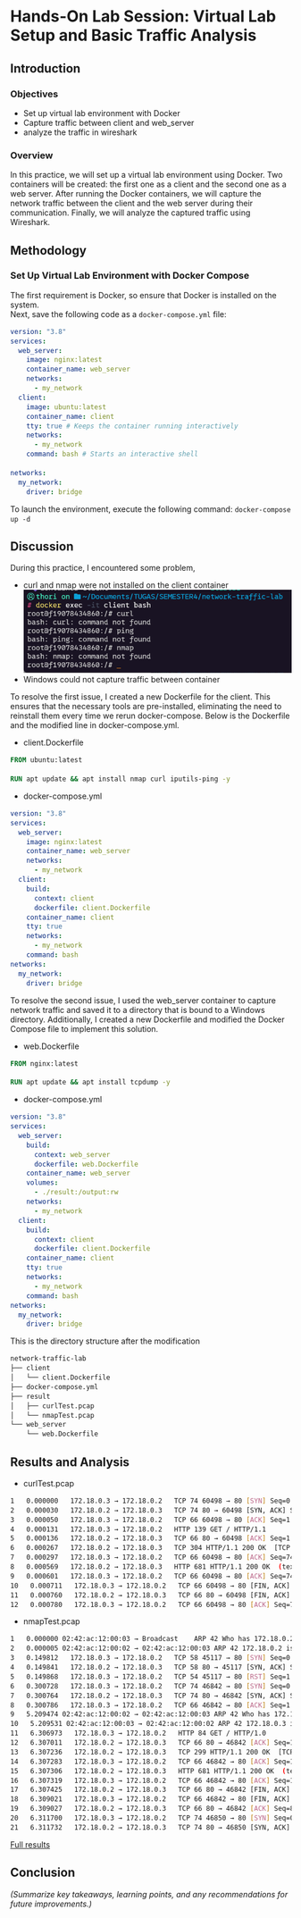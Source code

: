 # Hands-On Lab Session: Virtual Lab Setup and Basic Traffic Analysis

## Introduction

### Objectives

- Set up virtual lab environment with Docker
- Capture traffic between client and web_server
- analyze the traffic in wireshark

### Overview

In this practice, we will set up a virtual lab environment using Docker. Two containers will be created: the first one as a client and the second one as a web server. After running the Docker containers, we will capture the network traffic between the client and the web server during their communication. Finally, we will analyze the captured traffic using Wireshark.

## Methodology

### Set Up Virtual Lab Environment with Docker Compose

The first requirement is Docker, so ensure that Docker is installed on the system.  
Next, save the following code as a `docker-compose.yml` file:

```yaml
version: "3.8"
services:
  web_server:
    image: nginx:latest
    container_name: web_server
    networks:
      - my_network
  client:
    image: ubuntu:latest
    container_name: client
    tty: true # Keeps the container running interactively
    networks:
      - my_network
    command: bash # Starts an interactive shell

networks:
  my_network:
    driver: bridge
```

To launch the environment, execute the following command:
`docker-compose up -d`

## Discussion

During this practice, I encountered some problem,

- curl and nmap were not installed on the client container
  ![Tools Not Installed](images/tools_not_installed.png)
- Windows could not capture traffic between container

To resolve the first issue, I created a new Dockerfile for the client. This ensures that the necessary tools are pre-installed, eliminating the need to reinstall them every time we rerun docker-compose. Below is the Dockerfile and the modified line in docker-compose.yml.

- client.Dockerfile

```dockerfile
FROM ubuntu:latest

RUN apt update && apt install nmap curl iputils-ping -y

```

- docker-compose.yml

```yml
version: "3.8"
services:
  web_server:
    image: nginx:latest
    container_name: web_server
    networks:
      - my_network
  client:
    build:
      context: client
      dockerfile: client.Dockerfile
    container_name: client
    tty: true
    networks:
      - my_network
    command: bash
networks:
  my_network:
    driver: bridge
```

To resolve the second issue, I used the web_server container to capture network traffic and saved it to a directory that is bound to a Windows directory. Additionally, I created a new Dockerfile and modified the Docker Compose file to implement this solution.

- web.Dockerfile

```dockerfile
FROM nginx:latest

RUN apt update && apt install tcpdump -y
```

- docker-compose.yml

```yml
version: "3.8"
services:
  web_server:
    build:
      context: web_server
      dockerfile: web.Dockerfile
    container_name: web_server
    volumes:
      - ./result:/output:rw
    networks:
      - my_network
  client:
    build:
      context: client
      dockerfile: client.Dockerfile
    container_name: client
    tty: true
    networks:
      - my_network
    command: bash
networks:
  my_network:
    driver: bridge
```

This is the directory structure after the modification

```bash
network-traffic-lab
├── client
│   └── client.Dockerfile
├── docker-compose.yml
├── result
│   ├── curlTest.pcap
│   └── nmapTest.pcap
└── web_server
    └── web.Dockerfile
```

## Results and Analysis

- curlTest.pcap

```bash
1   0.000000   172.18.0.3 → 172.18.0.2   TCP 74 60498 → 80 [SYN] Seq=0 Win=64240 Len=0 MSS=1460 SACK_PERM=1 TSval=86039781 TSecr=0 WS=128
2   0.000030   172.18.0.2 → 172.18.0.3   TCP 74 80 → 60498 [SYN, ACK] Seq=0 Ack=1 Win=65160 Len=0 MSS=1460 SACK_PERM=1 TSval=1953754760 TSecr=86039781 WS=128
3   0.000050   172.18.0.3 → 172.18.0.2   TCP 66 60498 → 80 [ACK] Seq=1 Ack=1 Win=64256 Len=0 TSval=86039781 TSecr=1953754760
4   0.000131   172.18.0.3 → 172.18.0.2   HTTP 139 GET / HTTP/1.1
5   0.000136   172.18.0.2 → 172.18.0.3   TCP 66 80 → 60498 [ACK] Seq=1 Ack=74 Win=65152 Len=0 TSval=1953754760 TSecr=86039781
6   0.000267   172.18.0.2 → 172.18.0.3   TCP 304 HTTP/1.1 200 OK  [TCP segment of a reassembled PDU]
7   0.000297   172.18.0.3 → 172.18.0.2   TCP 66 60498 → 80 [ACK] Seq=74 Ack=239 Win=64128 Len=0 TSval=86039781 TSecr=1953754760
8   0.000569   172.18.0.2 → 172.18.0.3   HTTP 681 HTTP/1.1 200 OK  (text/html)
9   0.000601   172.18.0.3 → 172.18.0.2   TCP 66 60498 → 80 [ACK] Seq=74 Ack=854 Win=64128 Len=0 TSval=86039781 TSecr=1953754760
10   0.000711   172.18.0.3 → 172.18.0.2   TCP 66 60498 → 80 [FIN, ACK] Seq=74 Ack=854 Win=64128 Len=0 TSval=86039781 TSecr=1953754760
11   0.000760   172.18.0.2 → 172.18.0.3   TCP 66 80 → 60498 [FIN, ACK] Seq=854 Ack=75 Win=65152 Len=0 TSval=1953754760 TSecr=86039781
12   0.000780   172.18.0.3 → 172.18.0.2   TCP 66 60498 → 80 [ACK] Seq=75 Ack=855 Win=64128 Len=0 TSval=86039781 TSecr=1953754760
```

- nmapTest.pcap

```bash
1   0.000000 02:42:ac:12:00:03 → Broadcast    ARP 42 Who has 172.18.0.2? Tell 172.18.0.3
2   0.000005 02:42:ac:12:00:02 → 02:42:ac:12:00:03 ARP 42 172.18.0.2 is at 02:42:ac:12:00:02
3   0.149812   172.18.0.3 → 172.18.0.2   TCP 58 45117 → 80 [SYN] Seq=0 Win=1024 Len=0 MSS=1460
4   0.149841   172.18.0.2 → 172.18.0.3   TCP 58 80 → 45117 [SYN, ACK] Seq=0 Ack=1 Win=64240 Len=0 MSS=1460
5   0.149868   172.18.0.3 → 172.18.0.2   TCP 54 45117 → 80 [RST] Seq=1 Win=0 Len=0
6   0.300728   172.18.0.3 → 172.18.0.2   TCP 74 46842 → 80 [SYN] Seq=0 Win=64240 Len=0 MSS=1460 SACK_PERM=1 TSval=86156069 TSecr=0 WS=128
7   0.300764   172.18.0.2 → 172.18.0.3   TCP 74 80 → 46842 [SYN, ACK] Seq=0 Ack=1 Win=65160 Len=0 MSS=1460 SACK_PERM=1 TSval=1953871048 TSecr=86156069 WS=128
8   0.300786   172.18.0.3 → 172.18.0.2   TCP 66 46842 → 80 [ACK] Seq=1 Ack=1 Win=64256 Len=0 TSval=86156069 TSecr=1953871048
9   5.209474 02:42:ac:12:00:02 → 02:42:ac:12:00:03 ARP 42 Who has 172.18.0.3? Tell 172.18.0.2
10   5.209531 02:42:ac:12:00:03 → 02:42:ac:12:00:02 ARP 42 172.18.0.3 is at 02:42:ac:12:00:03
11   6.306973   172.18.0.3 → 172.18.0.2   HTTP 84 GET / HTTP/1.0
12   6.307011   172.18.0.2 → 172.18.0.3   TCP 66 80 → 46842 [ACK] Seq=1 Ack=19 Win=65152 Len=0 TSval=1953877055 TSecr=86162076
13   6.307236   172.18.0.2 → 172.18.0.3   TCP 299 HTTP/1.1 200 OK  [TCP segment of a reassembled PDU]
14   6.307283   172.18.0.3 → 172.18.0.2   TCP 66 46842 → 80 [ACK] Seq=19 Ack=234 Win=64128 Len=0 TSval=86162076 TSecr=1953877055
15   6.307306   172.18.0.2 → 172.18.0.3   HTTP 681 HTTP/1.1 200 OK  (text/html)
16   6.307319   172.18.0.3 → 172.18.0.2   TCP 66 46842 → 80 [ACK] Seq=19 Ack=849 Win=63872 Len=0 TSval=86162076 TSecr=1953877055
17   6.307425   172.18.0.2 → 172.18.0.3   TCP 66 80 → 46842 [FIN, ACK] Seq=849 Ack=19 Win=65152 Len=0 TSval=1953877055 TSecr=86162076
18   6.309021   172.18.0.3 → 172.18.0.2   TCP 66 46842 → 80 [FIN, ACK] Seq=19 Ack=850 Win=64128 Len=0 TSval=86162078 TSecr=1953877055
19   6.309027   172.18.0.2 → 172.18.0.3   TCP 66 80 → 46842 [ACK] Seq=850 Ack=20 Win=65152 Len=0 TSval=1953877057 TSecr=86162078
20   6.311700   172.18.0.3 → 172.18.0.2   TCP 74 46850 → 80 [SYN] Seq=0 Win=64240 Len=0 MSS=1460 SACK_PERM=1 TSval=86162080 TSecr=0 WS=128
21   6.311732   172.18.0.2 → 172.18.0.3   TCP 74 80 → 46850 [SYN, ACK] Seq=0 Ack=1 Win=65160 Len=0 MSS=1460 SACK_PERM=1 TSval=1953877059 TSecr=86162080 WS=128
```

[Full results](https://github.com/spexf/network-security-task-01/raw/refs/heads/main/result/nmapTest.pcap)

## Conclusion

_(Summarize key takeaways, learning points, and any recommendations for future improvements.)_
